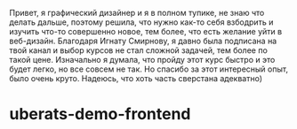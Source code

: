Привет, я графический дизайнер и я в полном тупике, не знаю что делать дальше, поэтому решила, что нужно как-то себя взбодрить и изучить что-то совершенно новое, тем более, что есть желание уйти в веб-дизайн.
Благодаря Игнату Смирнову, я давно была подписана на твой канал и выбор курсов не стал сложной задачей, тем более по такой цене.
Изначально я думала, что пройду этот курс быстро и это будет легко, но все совсем не так.
Но спасибо за этот интересный опыт, было очень круто.
Надеюсь, что хоть часть сверстана адекватно) 

# uberats-demo-frontend
